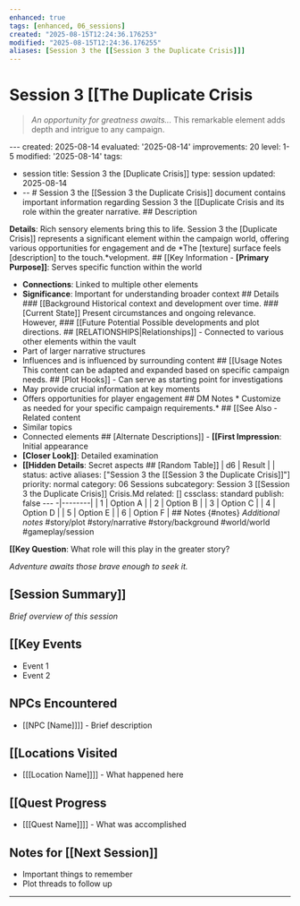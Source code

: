 ```yaml
---
enhanced: true
tags: [enhanced, 06_sessions]
created: "2025-08-15T12:24:36.176253"
modified: "2025-08-15T12:24:36.176255"
aliases: [Session 3 the [[Session 3 the Duplicate Crisis]]]
---
```


# Session 3 [[The Duplicate Crisis

> *An opportunity for greatness awaits...* This remarkable element adds depth and intrigue to any campaign.

--- created: 2025-08-14
evaluated: '2025-08-14'
improvements: 20
level: 1-5
modified: '2025-08-14'
tags:
- session title: Session 3 the [Duplicate Crisis]]
type: session
updated: 2025-08-14
- -- # Session 3 the [[Session 3 the Duplicate Crisis]] document contains important information regarding Session 3 the [[Duplicate Crisis and its role within the greater narrative. ## Description

**Details**: Rich sensory elements bring this to life. Session 3 the [Duplicate Crisis]] represents a significant element within the campaign world, offering various opportunities for engagement and de
*The [texture] surface feels [description] to the touch.*velopment. ## [[Key Information - **[Primary Purpose]]**: Serves specific function within the world
- **Connections**: Linked to multiple other elements
- **Significance**: Important for understanding broader context ## Details ### [[Background Historical context and development over time. ### [Current State]] Present circumstances and ongoing relevance. However, ### [[Future Potential Possible developments and plot directions. ## [RELATIONSHIPS|Relationships]] - Connected to various other elements within the vault
- Part of larger narrative structures
- Influences and is influenced by surrounding content ## [[Usage Notes This content can be adapted and expanded based on specific campaign needs. ## [Plot Hooks]] - Can serve as starting point for investigations
- May provide crucial information at key moments
- Offers opportunities for player engagement ## DM Notes * Customize as needed for your specific campaign requirements.* ## [[See Also - Related content
- Similar topics
- Connected elements ## [Alternate Descriptions]] - **[[First Impression**: Initial appearance
- **[Closer Look]]**: Detailed examination
- **[[Hidden Details**: Secret aspects ## [Random Table]] | d6 | Result |
| status: active
aliases: ["Session 3 the [[Session 3 the Duplicate Crisis]]"]
priority: normal
category: 06 Sessions
subcategory: Session 3 [[Session 3 the Duplicate Crisis]] Crisis.Md
related: []
cssclass: standard
publish: false --- -|--------|
| 1 | Option A |
| 2 | Option B |
| 3 | Option C |
| 4 | Option D |
| 5 | Option E |
| 6 | Option F | ## Notes {#notes} *Additional notes* #story/plot
#story/narrative
#story/background
#world/world
#gameplay/session

**[[Key Question**: What role will this play in the greater story?

*Adventure awaits those brave enough to seek it.*
## [Session Summary]]
*Brief overview of this session*

## [[Key Events
- Event 1
- Event 2

## NPCs Encountered
- [[NPC [Name]]]] - Brief description

## [[Locations Visited
- [[[Location Name]]]] - What happened here

## [[Quest Progress
- [[[Quest Name]]]] - What was accomplished

## Notes for [[Next Session]]
- Important things to remember
- Plot threads to follow up

---
